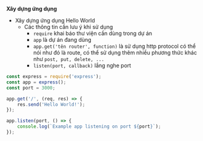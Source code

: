 **Xây dựng ứng dụng**

-   Xây dựng ứng dụng Hello World
    -   Các thông tin cần lưu ý khi sử dụng
        -   `require` khai báo thư viện cần dùng trong dự án
        -   `app` là dự án đang dùng
        -   `app.get('tên router', function)` là sử dụng http protocol có thể nói như đó là route, có thể sử dụng thêm nhiều phương thức khác như `post, put, delete, ...`
        -   `listen(port, callback)` lắng nghe port

```js
const express = require('express');
const app = express();
const port = 3000;

app.get('/', (req, res) => {
    res.send('Hello World!');
});

app.listen(port, () => {
    console.log(`Example app listening on port ${port}`);
});
```
